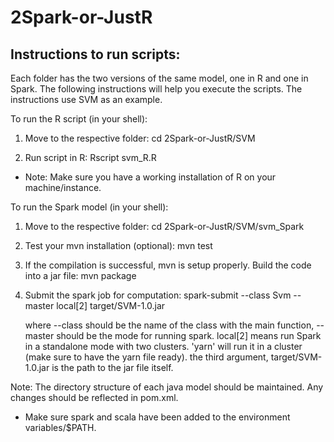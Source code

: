 # 2Spark-or-JustR

## Instructions to run scripts:

Each folder has the two versions of the same model, one in R and one in Spark. 
The following instructions will help you execute the scripts. The instructions use SVM as an example.


To run the R script (in your shell):

1. Move to the respective folder:
	 cd 2Spark-or-JustR/SVM

2. Run script in R:
	Rscript svm_R.R

* Note: Make sure you have a working installation of R on your machine/instance.


To run the Spark model (in your shell):

1. Move to the respective folder:
	 cd 2Spark-or-JustR/SVM/svm_Spark

2. Test your mvn installation (optional):
	mvn test

3. If the compilation is successful, mvn is setup properly. Build the code into a jar file:
	mvn package

4. Submit the spark job for computation:
	spark-submit --class Svm --master local[2] target/SVM-1.0.jar

   where 
	--class should be the name of the class with the main function,
 	--master should be the mode for running spark. local[2] means run Spark in a standalone mode with two clusters. 'yarn' will run it in a cluster (make sure to have the yarn file ready).
	the third argument, target/SVM-1.0.jar is the path to the jar file itself.

Note: The directory structure of each java model should be maintained. Any changes should be reflected in pom.xml.
* Make sure spark and scala have been added to the environment variables/$PATH.
